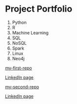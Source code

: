 # Project Portfolio

1. Python
2. R
3. Machine Learning
4. SQL
5. NoSQL
6. Spark
7. Linux
8. Neo4j

[my-first-repo](https://eagronin.github.io/my-first-repo/)

[LinkedIn page](https://www.linkedin.com/in/eagronin)

[my-second-repo](https://eagronin.github.io/hello-world/)

[LinkedIn page](https://www.linkedin.com/in/eagronin)

